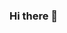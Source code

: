 ### Hi there 👋

<!--
**Libienz/Libienz** is a ✨ _special_ ✨ repository because its `README.md` (this file) appears on your GitHub profile.

[![Top Langs](https://github-readme-stats.vercel.app/api/top-langs/?username=Libienz)](https://github.com/Libienz/github-readme-stats)
[![Anurag's GitHub stats](https://github-readme-stats.vercel.app/api?username=Libienz)](https://github.com/Libienz/github-readme-stats)
Here are some ideas to get you started:

- 🔭 I’m currently working on ... Ko
- 🌱 I’m currently learning ...
- 👯 I’m looking to collaborate on ...
- 🤔 I’m looking for help with ...
- 💬 Ask me about ...
- 📫 How to reach me: ...
- 😄 Pronouns: ...
- ⚡ Fun fact: ...
-->
